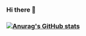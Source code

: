 ### Hi there 👋
### [![Anurag's GitHub stats](https://github-readme-stats.vercel.app/api?username=SamSweet04)](https://github.com/anuraghazra/github-readme-stats)
<!--
**SamSweet04/SamSweet04** is a ✨ _special_ ✨ repository because its `README.md` (this file) appears on your GitHub profile.

Here are some ideas to get you started:

- 🔭 I’m currently working on ...
- 🌱 I’m currently learning ...
- 👯 I’m looking to collaborate on ...
- 🤔 I’m looking for help with ...
- 💬 Ask me about ...
- 📫 How to reach me: ...
- 😄 Pronouns: ...
- ⚡ Fun fact: ...
-->
